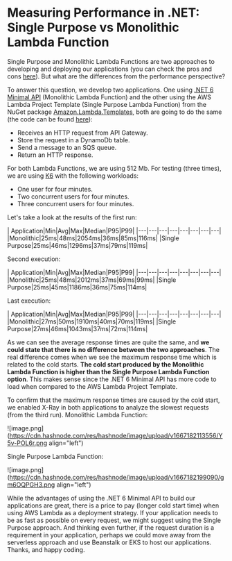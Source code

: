 # Measuring Performance in .NET: Single Purpose vs Monolithic Lambda Function

Single Purpose and Monolithic Lambda Functions are two approaches to developing and deploying our applications (you can check the pros and cons [here](https://blog.raulnq.com/aws-single-purpose-lambda-vs-monolithic-lambda)). But what are the differences from the performance perspective?

To answer this question, we develop two applications. One using [.NET 6 Minimal API](https://blog.raulnq.com/building-aws-lambda-functions-with-net-6) (Monolithic Lambda Function) and the other using the AWS Lambda Project Template (Single Purpose Lambda Function) from the NuGet package [Amazon.Lambda.Templates](https://www.nuget.org/packages/Amazon.Lambda.Templates), both are going to do the same (the code can be found [here](https://github.com/raulnq/aws-lambda-vs-eks)):

- Receives an HTTP request from API Gateway.
- Store the request in a DynamoDb table.
- Send a message to an SQS queue.
- Return an HTTP response.
  
For both Lambda Functions, we are using 512 Mb. For testing (three times), we are using [K6](https://blog.raulnq.com/load-testing-with-k6) with the following workloads:

- One user for four minutes.
- Two concurrent users for four minutes.
- Three concurrent users for four minutes.

Let's take a look at the results of the first run:

| Application|Min|Avg|Max|Median|P95|P99|
|---|---|---|---|---|---|---|---|
|Monolithic|25ms|48ms|2054ms|36ms|85ms|116ms|
|Single Purpose|25ms|46ms|1296ms|37ms|79ms|119ms|

Second execution:

| Application|Min|Avg|Max|Median|P95|P99|
|---|---|---|---|---|---|---|---|
|Monolithic|25ms|48ms|2012ms|37ms|69ms|99ms|
|Single Purpose|25ms|45ms|1186ms|36ms|75ms|114ms|

Last execution:

| Application|Min|Avg|Max|Median|P95|P99|
|---|---|---|---|---|---|---|---|
|Monolithic|27ms|50ms|1910ms|40ms|70ms|119ms|
|Single Purpose|27ms|46ms|1043ms|37ms|72ms|114ms|

As we can see the average response times are quite the same, and **we could state that there is no difference between the two approaches**. The real difference comes when we see the maximum response time which is related to the cold starts. **The cold start produced by the Monolithic Lambda Function is higher than the Single Purpose Lambda Function option**. This makes sense since the .NET 6 Minimal API has more code to load when compared to the AWS Lambda Project Template.

To confirm that the maximum response times are caused by the cold start, we enabled X-Ray in both applications to analyze the slowest requests (from the third run). Monolithic Lambda Function:

![image.png](https://cdn.hashnode.com/res/hashnode/image/upload/v1667182113556/Y5v-POL6r.png align="left")

Single Purpose Lambda Function:

![image.png](https://cdn.hashnode.com/res/hashnode/image/upload/v1667182199090/gm6OQPGH3.png align="left")

While the advantages of using the .NET 6 Minimal API to build our applications are great, there is a price to pay (longer cold start time) when using AWS Lambda as a deployment strategy. If your application needs to be as fast as possible on every request, we might suggest using the Single Purpose approach. And thinking even further, if the request duration is a requirement in your application, perhaps we could move away from the serverless approach and use Beanstalk or EKS to host our applications. Thanks, and happy coding.